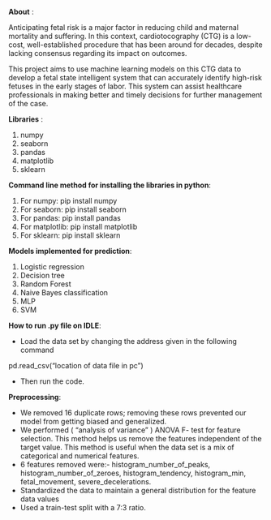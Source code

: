﻿**About** :

Anticipating fetal risk is a major factor in reducing child and maternal mortality and suffering. In this context, cardiotocography (CTG) is a low-cost, well-established procedure that has been around for decades, despite lacking consensus regarding its impact on outcomes.

This project aims to use machine learning models on this CTG data to develop a fetal state intelligent system that can accurately identify high-risk fetuses in the early stages of labor. This system can assist healthcare professionals in making better and timely decisions for further management of the case.
 ﻿

**Libraries** :

1) numpy 
1) seaborn
1) pandas
1) matplotlib
1) sklearn

**Command line method for installing the libraries in python**:

1) For numpy: pip install numpy
1) For seaborn: pip install seaborn
1) For pandas: pip install pandas
1) For matplotlib: pip install matplotlib
1) For sklearn: pip install sklearn

**Models implemented for prediction**:

1) Logistic regression
1) Decision tree
1) Random Forest 
1) Naive Bayes classification
1) MLP
1) SVM 

**How to run .py file on IDLE**:

- Load the data set by changing the address given in the following command

pd.read\_csv(“location of data file in pc”)

- Then run the code.

**Preprocessing**:

- We removed 16 duplicate rows; removing these rows prevented our model from getting biased and generalized.
- We performed ( “analysis of variance” ) ANOVA F- test for feature selection. This method helps us remove the features independent of the target value. This method is useful when the data set is a mix of categorical and numerical features.
- 6 features removed were:-  histogram\_number\_of\_peaks, histogram\_number\_of\_zeroes, histogram\_tendency, histogram\_min, fetal\_movement, severe\_decelerations.
- Standardized the data to maintain a general distribution for the feature data values 
- Used a train-test split with a 7:3 ratio.


